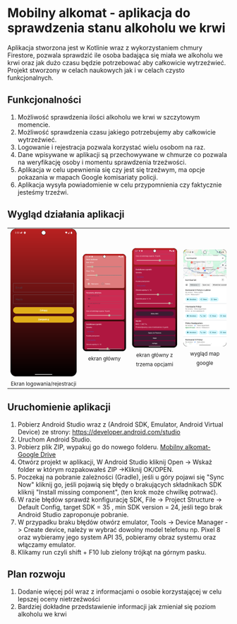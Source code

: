 # Mobilny alkomat - aplikacja do sprawdzenia stanu alkoholu we krwi

Aplikacja stworzona jest w Kotlinie wraz z wykorzystaniem chmury Firestore, pozwala sprawdzić ile osoba badająca się miała we alkoholu we krwi oraz jak dużo czasu będzie potrzebować aby całkowicie wytrzeźwieć. Projekt stworzony w celach naukowych jak i w celach czysto funkcjonalnych.

## Funkcjonalności
1. Możliwość sprawdzenia ilości alkoholu we krwi w szczytowym momencie.
2. Możliwość sprawdzenia czasu jakiego potrzebujemy aby całkowicie wytrzeźwieć.
3. Logowanie i rejestracja pozwala korzystać wielu osobom na raz.
4. Dane wpisywane w aplikacji są przechowywane w chmurze co pozwala na weryfikację osoby i momentu sprawdzenia trzeźwości.
5. Aplikacja w celu upewnienia się czy jest się trzeźwym, ma opcje pokazania w mapach Google komisariaty policji.
6. Aplikacja wysyła powiadomienie w celu przypomnienia czy faktycznie jesteśmy trzeźwi.

## Wygląd działania aplikacji
<table>
  <tr>
    <td align="center">
      <img src="screenshots/ekranstartowy.png" width="284"/><br/>
      <sub>Ekran logowania/rejestracji</sub>
    </td>
    <td align="center">
      <img src="screenshots/1czesc.png" width="320"/><br/>
      <sub>ekran główny</sub>
    </td>
    <td align="center">
      <img src="screenshots/2czesc.png" width="320"/><br/>
      <sub>ekran główny z trzema opcjami</sub>
    </td>
    <td align="center">
      <img src="screenshots/mapy.png" width="320"/><br/>
      <sub>wygląd map google</sub>
    </td>
</table>






## Uruchomienie aplikacji
1. Pobierz Android Studio wraz z (Android SDK, Emulator, Android Virtual Device) ze strony: https://developer.android.com/studio
2. Uruchom Android Studio.
3. Pobierz plik ZIP, wypakuj go do nowego folderu. [Mobilny alkomat- Google Drive](https://drive.google.com/file/d/1eZwAfKZUaD05Hga3O4z7DUiLN5Hxch6V/view?usp=sharing)
5. Otwórz projekt w aplikacji, W Android Studio kliknij Open -> Wskaż folder w którym rozpakowałeś ZIP ->Kliknij OK/OPEN.
6. Poczekaj na pobranie zależności (Gradle), jeśli u góry pojawi się "Sync Now" kliknij go, jeśli pojawią się błędy o brakujących składnikach SDK kliknij "Install missing component", (ten krok może chwilkę potrwać).
7. W razie błędów sprawdź konfigurację SDK, File -> Project Structure -> Default Config, target SDK = 35 , min SDK version = 24, jeśli tego brak Android Studio zaproponuje pobranie.
8. W przypadku braku błędów otwórz emulator, Tools -> Device Manager -> Create device, należy w wybrać dowolny model telefonu np. Pixel 8 oraz wybieramy jego system API 35, pobieramy obraz systemu oraz włączamy emulator.
9. Klikamy run czyli shift + F10 lub zielony trójkąt na górnym pasku.
 ## Plan rozwoju
1. Dodanie więcej pól wraz z informacjami o osobie korzystającej w celu lepszej oceny nietrzeźwości
2. Bardziej dokładne przedstawienie informacji jak zmieniał się poziom alkoholu we krwi
